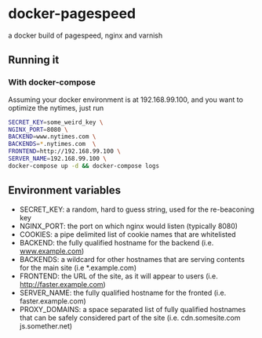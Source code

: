 # docker-pagespeed
a docker build of pagespeed, nginx and varnish

## Running it

### With docker-compose

Assuming your docker environment is at 192.168.99.100, and you want to optimize the nytimes, just run
```bash
SECRET_KEY=some_weird_key \
NGINX_PORT=8080 \
BACKEND=www.nytimes.com \
BACKENDS=*.nytimes.com  \
FRONTEND=http://192.168.99.100 \
SERVER_NAME=192.168.99.100 \
docker-compose up -d && docker-compose logs
```

## Environment variables
- SECRET_KEY: a random, hard to guess string, used for the re-beaconing key
- NGINX_PORT: the port on which nginx would listen (typically 8080)
- COOKIES: a pipe delimited list of cookie names that are whitelisted
- BACKEND: the fully qualified hostname for the backend (i.e. www.example.com)
- BACKENDS: a wildcard for other hostnames that are serving contents for the main site (i.e *.example.com)
- FRONTEND: the URL of the site, as it will appear to users (i.e. http://faster.example.com)
- SERVER_NAME: the fully qualified hostname for the fronted (i.e. faster.example.com) 
- PROXY_DOMAINS: a space separated list of fully qualified hostnames that can be safely considered part of the site (i.e. cdn.somesite.com js.somether.net)


